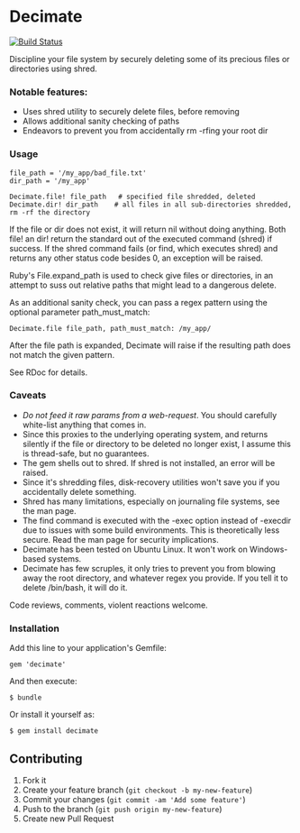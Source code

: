 # Decimate

[![Build Status](https://secure.travis-ci.org/justinwiley/decimate.png)](http://travis-ci.org/justinwiley/decimate.png)

Discipline your file system by securely deleting some of its precious files or directories using shred.

### Notable features:

 - Uses shred utility to securely delete files, before removing
 - Allows additional sanity checking of paths
 - Endeavors to prevent you from accidentally rm -rfing your root dir

### Usage

    file_path = '/my_app/bad_file.txt'
    dir_path = '/my_app'

    Decimate.file! file_path   # specified file shredded, deleted
    Decimate.dir! dir_path    # all files in all sub-directories shredded, rm -rf the directory

If the file or dir does not exist, it will return nil without doing anything.  Both file! an dir! return the standard out of the executed command (shred) if success.  If the shred command fails (or find, which executes shred) and returns any other status code besides 0, an exception will be raised.

Ruby's File.expand_path is used to check give files or directories, in an attempt to suss out relative paths that might lead to a dangerous delete. 

As an additional sanity check, you can pass a regex pattern using the optional parameter path_must_match:

    Decimate.file file_path, path_must_match: /my_app/

After the file path is expanded, Decimate will raise if the resulting path does not match the given pattern.

See RDoc for details.

### Caveats

 - *Do not feed it raw params from a web-request*.  You should carefully white-list anything that comes in.
 - Since this proxies to the underlying operating system, and returns silently if the file or directory to be deleted no longer exist, I assume this is thread-safe, but no guarantees.
 - The gem shells out to shred.  If shred is not installed, an error will be raised.
 - Since it's shredding files, disk-recovery utilities won't save you if you accidentally delete something.
 - Shred has many limitations, especially on journaling file systems, see the man page.
 - The find command is executed with the -exec option instead of -execdir due to issues with some build environments.  This is theoretically less secure.  Read the man page for security implications.
 - Decimate has been tested on Ubuntu Linux.  It won't work on Windows-based systems.
 - Decimate has few scruples, it only tries to prevent you from blowing away the root directory, and whatever regex you provide.  If you tell it to delete /bin/bash, it will do it.

Code reviews, comments, violent reactions welcome.

### Installation

Add this line to your application's Gemfile:

    gem 'decimate'

And then execute:

    $ bundle

Or install it yourself as:

    $ gem install decimate

## Contributing

1. Fork it
2. Create your feature branch (`git checkout -b my-new-feature`)
3. Commit your changes (`git commit -am 'Add some feature'`)
4. Push to the branch (`git push origin my-new-feature`)
5. Create new Pull Request

